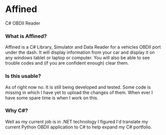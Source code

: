 # Affined
C# OBDII Reader

### What is Affined?
Affined is a C# Library, Simulator and Data Reader for a vehicles OBDII port under the dash. It will display information from your car and display it on any windows tablet or laptop or computer. You will also be able to see trouble codes and (if you are confident enough) clear them.

### Is this usable?
As of right now no. It is still being developed and tested. Some code is missing in which I have yet to upload the changes of them. When ever I have some spare time is when I work on this.

### Why C#?
Well as my current job is in .NET technology I figured I'd translate my current Python OBDII application to C# to help expand my C# portfolio.
